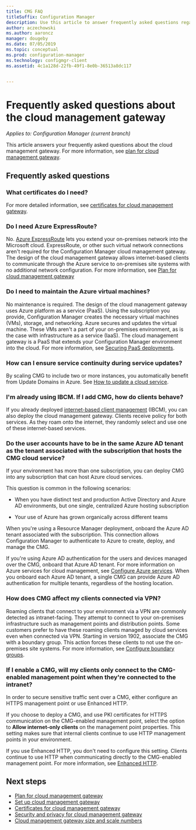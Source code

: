 ```yaml
---
title: CMG FAQ
titleSuffix: Configuration Manager
description: Use this article to answer frequently asked questions regarding the cloud management gateway
author: aczechowski
ms.author: aaroncz
manager: dougeby
ms.date: 07/05/2019
ms.topic: conceptual
ms.prod: configuration-manager
ms.technology: configmgr-client
ms.assetid: 4c1a128d-22fb-49f1-8e0b-36513a8dc117


---
```


# Frequently asked questions about the cloud management gateway

*Applies to: Configuration Manager (current branch)*

This article answers your frequently asked questions about the cloud management gateway. For more information, see [plan for cloud management gateway](plan-cloud-management-gateway.md).


## Frequently asked questions

### What certificates do I need?

For more detailed information, see [certificates for cloud management gateway](certificates-for-cloud-management-gateway.md).


### Do I need Azure ExpressRoute?

No. [Azure ExpressRoute](/azure/expressroute/expressroute-introduction) lets you extend your on-premises network into the Microsoft cloud. ExpressRoute, or other such virtual network connections aren't required for the Configuration Manager cloud management gateway. The design of the cloud management gateway allows internet-based clients to communicate through the Azure service to on-premises site systems with no additional network configuration. For more information, see [Plan for cloud management gateway](plan-cloud-management-gateway.md)

<!-- SCCMDocs#1659 -->

### Do I need to maintain the Azure virtual machines?

No maintenance is required. The design of the cloud management gateway uses Azure platform as a service (PaaS). Using the subscription you provide, Configuration Manager creates the necessary virtual machines (VMs), storage, and networking. Azure secures and updates the virtual machine. These VMs aren't a part of your on-premises environment, as is the case with infrastructure as a service (IaaS). The cloud management gateway is a PaaS that extends your Configuration Manager environment into the cloud. For more information, see [Securing PaaS deployments](/azure/security/security-paas-deployments).


### How can I ensure service continuity during service updates?

By scaling CMG to include two or more instances, you automatically benefit from Update Domains in Azure. See [How to update a cloud service](/azure/cloud-services/cloud-services-update-azure-service).


### I'm already using IBCM. If I add CMG, how do clients behave?

If you already deployed [internet-based client management](../plan-internet-based-client-management.md) (IBCM), you can also deploy the cloud management gateway. Clients receive policy for both services. As they roam onto the internet, they randomly select and use one of these internet-based services.


### Do the user accounts have to be in the same Azure AD tenant as the tenant associated with the subscription that hosts the CMG cloud service?
<!--SCCMDocs-pr issue #2873-->
If your environment has more than one subscription, you can deploy CMG into any subscription that can host Azure cloud services. 

This question is common in the following scenarios:  

- When you have distinct test and production Active Directory and Azure AD environments, but one single, centralized Azure hosting subscription  

- Your use of Azure has grown organically across different teams  

When you're using a Resource Manager deployment, onboard the Azure AD tenant associated with the subscription. This connection allows Configuration Manager to authenticate to Azure to create, deploy, and manage the CMG.  

If you're using Azure AD authentication for the users and devices managed over the CMG, onboard that Azure AD tenant. For more information on Azure services for cloud management, see [Configure Azure services](../../../servers/deploy/configure/azure-services-wizard.md). When you onboard each Azure AD tenant, a single CMG can provide Azure AD authentication for multiple tenants, regardless of the hosting location.

### How does CMG affect my clients connected via VPN?

Roaming clients that connect to your environment via a VPN are commonly detected as intranet-facing. They attempt to connect to your on-premises infrastructure such as management points and distribution points. Some customers prefer to have these roaming clients managed by cloud services even when connected via VPN. Starting in version 1902, associate the CMG with a boundary group. This action forces these clients to not use the on-premises site systems. For more information, see [Configure boundary groups](setup-cloud-management-gateway.md#configure-boundary-groups).

### If I enable a CMG, will my clients only connect to the CMG-enabled management point when they're connected to the intranet?

In order to secure sensitive traffic sent over a CMG, either configure an HTTPS management point or use Enhanced HTTP.

If you choose to deploy a CMG, and use PKI certificates for HTTPS communication on the CMG-enabled management point, select the option to **Allow internet-only clients** on the management point properties. This setting makes sure that internal clients continue to use HTTP management points in your environment.

If you use Enhanced HTTP, you don't need to configure this setting. Clients continue to use HTTP when communicating directly to the CMG-enabled management point. For more information, see [Enhanced HTTP](../../../plan-design/hierarchy/enhanced-http.md).

## Next steps

- [Plan for cloud management gateway](plan-cloud-management-gateway.md)
- [Set up cloud management gateway](setup-cloud-management-gateway.md)
- [Certificates for cloud management gateway](certificates-for-cloud-management-gateway.md)
- [Security and privacy for cloud management gateway](security-and-privacy-for-cloud-management-gateway.md)
- [Cloud management gateway size and scale numbers](../../../plan-design/configs/size-and-scale-numbers.md#bkmk_cmg)
